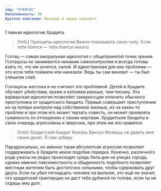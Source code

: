 ```yaml
---
img: "#7A0C0C"
Наполненность: 90
Краткое описание: Насилие и право сильного
---
```

Главная идеология Храдита.

>[!info] Принципы идеологии
>Важно показывать свою силу. Если тебя боятся — тебе боятся некого.

Гсотац — самая аморальная идеология с общепринятой точки зрения. Гсотацосы не занимаются никаким самоконтролем и всегда готовы взять то, что им хочется, силой. И единственная для них проблема — это если тебя поймали или наказали. Ведь ты сам виноват — ты был слишком слаб.

Гсотацосы жестоки и не считают это проблемой. Детей в Храдите обучают убийствам, краже и взломам раньше, чем письму. Эта варварская идеология позволяет зэкериссцам отличить обычного преступника от храдитского бандита. Первый совершает преступление из-за потери контроля над собственной жизнью, из-за каких-то проблем и при этом его может терзать совесть, он может проявлять гуманность по отношению к своим жертвам. Храдитские бандиты в свою очередь агрессивны и зверские, при этом им это нравится.

> [!cite] Храдитский бандит Жукэль Вансун
> Можешь не давать мне своих денег. Я сам заберу.

Парадоксально, но именно такая абсолютная агрессия позволяет поддерживать в Храдите некое подобие порядка. Конечно, различного рода ужасы не редко происходят средь бела дня на улицах города, однако именно повсеместность и обыденность подобного позволяет местным жителям быть достаточно сильными, чтобы сдерживать друг друга. Если ты убил пятнадцать человек на вылазке, это ещё не значит, что храдитский трактирщик не даст тебе дубиной по голове, если ты не отдашь ему долг. 


